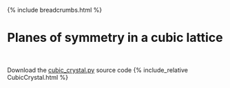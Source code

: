 {% include breadcrumbs.html %}

# Planes of symmetry in a cubic lattice
<div class="header_line"><br/></div>

Download the [cubic_crystal.py](code/cubic_crystal.py) source code
{% include_relative CubicCrystal.html %}
